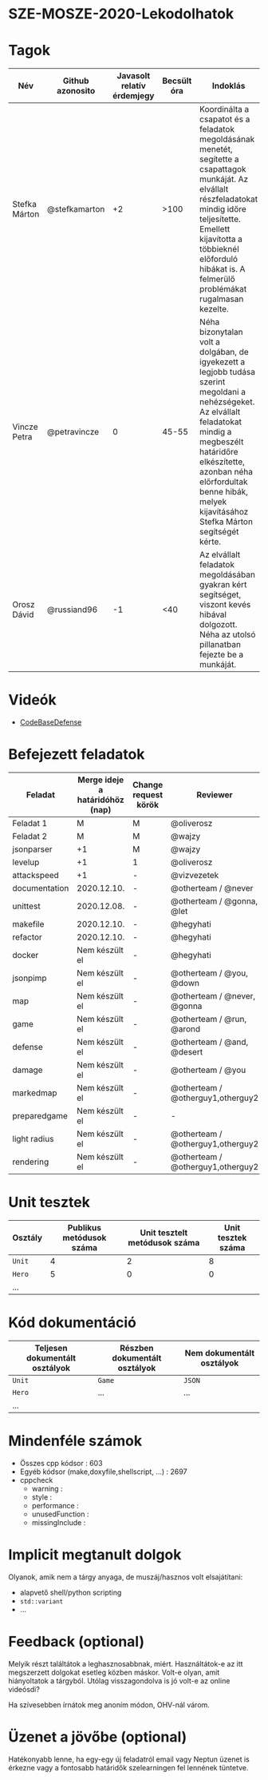 # SZE-MOSZE-2020-Lekodolhatok

# Tagok

| Név | Github azonosito  | Javasolt relatív érdemjegy | Becsült óra | Indoklás  | 
| --- | ---- | --- | ------------------ | --------- |
| Stefka Márton | @stefkamarton | +2 | >100 | Koordinálta a csapatot és a feladatok megoldásának menetét, segítette a csapattagok munkáját. Az elvállalt részfeladatokat mindig időre teljesítette. Emellett kijavította a többieknél előforduló hibákat is. A felmerülő problémákat rugalmasan kezelte. |
| Vincze Petra | @petravincze | 0 | 45-55 | Néha bizonytalan volt a dolgában, de igyekezett a legjobb tudása szerint megoldani a nehézségeket. Az elvállalt feladatokat mindig a megbeszélt határidőre elkészítette, azonban néha előrfordultak benne hibák, melyek kijavításához Stefka Márton segítségét kérte.|
| Orosz Dávid | @russiand96 | -1 | <40 | Az elvállalt feladatok megoldásában gyakran kért segítséget, viszont kevés hibával dolgozott. Néha az utolsó pillanatban fejezte be a munkáját. |


# Videók

 - [CodeBaseDefense](/videos/codebasedefense.mp4)

# Befejezett feladatok

| Feladat | Merge ideje a határidóhöz (nap) | Change request körök | Reviewer | 
| ------- | ------------------------------- | -------------------- | -------- |
| Feladat 1 | M | M | @oliverosz | 
| Feladat 2 | M | M | @wajzy |
| jsonparser | +1 | M | @wajzy |
| levelup | +1 | 1 | @oliverosz |
| attackspeed | +1 | - | @vizvezetek |
| documentation | 2020.12.10. | - | @otherteam / @never |
| unittest | 2020.12.08. | - | @otherteam / @gonna, @let |
| makefile | 2020.12.10. | - | @hegyhati |
| refactor | 2020.12.10. | - | @hegyhati |
| docker | Nem készült el | - | @hegyhati |
| jsonpimp | Nem készült el | - | @otherteam / @you, @down |
| map | Nem készült el | - | @otherteam / @never, @gonna |
| game | Nem készült el | - | @otherteam / @run, @arond |
| defense | Nem készült el| - | @otherteam / @and, @desert |
| damage | Nem készült el | - | @otherteam / @you  |
| markedmap | Nem készült el | - | @otherteam / @otherguy1,otherguy2 |
| preparedgame | Nem készült el | - | -
| light radius | Nem készült el | - | @otherteam / @otherguy1,otherguy2 |
| rendering | Nem készült el | - | @otherteam / @otherguy1,otherguy2 |

# Unit tesztek

| Osztály | Publikus metódusok száma | Unit tesztelt metódusok száma | Unit tesztek száma |
| --- | --- | --- | --- |
| `Unit` | 4 | 2 | 8 |
| `Hero` | 5 | 0 | 0 | 
| ... |

# Kód dokumentáció

| Teljesen dokumentált osztályok | Részben dokumentált osztályok | Nem dokumentált osztályok |
| --- | --- | --- | 
| `Unit` | `Game` | `JSON` | 
| `Hero` | ... | ... |  
| ... |


# Mindenféle számok

 - Összes cpp kódsor : 603
 - Egyéb kódsor (make,doxyfile,shellscript, ...) : 2697
 - cppcheck
   - warning :
   - style :
   - performance :
   - unusedFunction : 
   - missingInclude : 
 
# Implicit megtanult dolgok
Olyanok, amik nem a tárgy anyaga, de muszáj/hasznos volt elsajátítani:
 - alapvető shell/python scripting
 - `std::variant`
 - ...

# Feedback (optional)
 
Melyik részt találtátok a leghasznosabbnak, miért. Használtátok-e az itt megszerzett dolgokat esetleg közben máskor. Volt-e olyan, amit hiányoltatok a tárgyból. Utólag visszagondolva is jó volt-e az online videósdi?

Ha szívesebben írnátok meg anoním módon, OHV-nál várom.

# Üzenet a jövőbe (optional)

Hatékonyabb lenne, ha egy-egy új feladatról email vagy Neptun üzenet is érkezne vagy a fontosabb határidők szelearningen fel lennének tüntetve.
